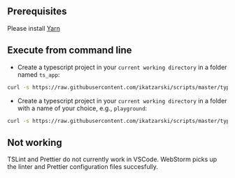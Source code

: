 ## Prerequisites

Please install [Yarn](https://yarnpkg.com/en/)

## Execute from command line

- Create a typescript project in your `current working directory` in a folder named `ts_app`:

```bash
curl -s https://raw.githubusercontent.com/ikatzarski/scripts/master/typescript/init-ts-project.sh | bash -s
```

- Create a typescript project in your `current working directory` in a folder with a name of your choice, e.g., `playground`:

```bash
curl -s https://raw.githubusercontent.com/ikatzarski/scripts/master/typescript/init-ts-project.sh | bash -s playground
```

## Not working

TSLint and Prettier do not currently work in VSCode. WebStorm picks up the linter and Prettier configuration files succesfully.